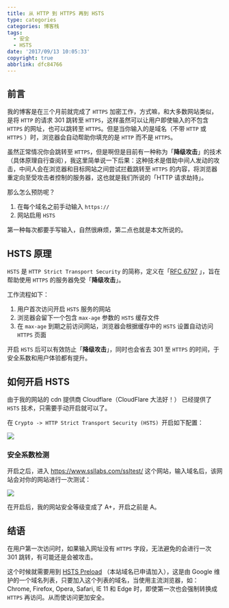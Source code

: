 ```yaml
---
title: 从 HTTP 到 HTTPS 再到 HSTS
type: categories
categories: 博客栈
tags:
  - 安全
  - HSTS
date: '2017/09/13 10:05:33'
copyright: true
abbrlink: dfc84766
---
```


## 前言

我的博客是在三个月前就完成了 `HTTPS` 加密工作，方式嘛，和大多数网站类似，是将 `HTTP` 的请求 301 跳转至 `HTTPS`，这样虽然可以让用户即使输入的不包含 `HTTPS` 的网址，也可以跳转至 `HTTPS`。但是当你输入的是域名（不带 `HTTP` 或 `HTTPS` ）时，浏览器会自动帮助你填充的是 `HTTP` 而不是 `HTTPS`。

虽然正常情况你会跳转至 `HTTPS`，但是啊但是目前有一种称为「**降级攻击**」的技术（具体原理自行查阅），我这里简单说一下后果：这种技术是借助中间人发动的攻击，中间人会在浏览器和目标网站之间尝试拦截跳转至 `HTTPS` 的内容，将浏览器重定向至受攻击者控制的服务器，这也就是我们所说的「HTTP 请求劫持」。

那么怎么预防呢？

1. 在每个域名之前手动输入 `https://`
2. 网站启用 `HSTS`

第一种每次都要手写输入，自然很麻烦，第二点也就是本文所说的。

<!-- more -->

## HSTS 原理

 `HSTS` 是 `HTTP Strict Transport Security` 的简称，定义在「[RFC 6797](https://tools.ietf.org/html/rfc6797) 」，旨在帮助使用 `HTTPS` 的服务器免受「**降级攻击**」。

工作流程如下：

1. 用户首次访问开启 `HSTS` 服务的网站
2. 浏览器会留下一个包含 `max-age` 参数的 `HSTS` 缓存文件
3. 在 `max-age` 到期之前访问网站，浏览器会根据缓存中的 `HSTS` 设置自动访问 `HTTPS` 页面

开启 `HSTS` 后可以有效防止「**降级攻击**」，同时也会省去 301 至 `HTTPS` 的时间，于安全系数和用户体验都有提升。

## 如何开启 HSTS

由于我的网站的 cdn 提供商 Cloudflare（CloudFlare 大法好！） 已经提供了 `HSTS` 技术，只需要手动开启就可以了。

在 `Crypto -> HTTP Strict Transport Security (HSTS) `开启如下配置：

![](https://ws1.sinaimg.cn/large/ba22af52gy1fjiuosceepj20r10903yy.jpg)

### 安全系数检测

开启之后，进入 https://www.ssllabs.com/ssltest/ 这个网站，输入域名后，该网站会对你的网站进行一次测试：

![](https://ws1.sinaimg.cn/large/ba22af52gy1fjiuub5d6sj20rd0du3zd.jpg)

在开启后，我的网站安全等级变成了 A+，开启之前是 A。

## 结语

在用户第一次访问时，如果输入网址没有 `HTTPS` 字段，无法避免的会进行一次 301 跳转，有可能还是会被攻击。

这个时候就需要用到 [HSTS Preload](https://hstspreload.org/) （本站域名已申请加入），这是由 Google 维护的一个域名列表，只要加入这个列表的域名，当使用主流浏览器，如：Chrome, Firefox, Opera, Safari, IE 11 和 Edge 时，即使第一次也会强制转换成 `HTTPS` 再访问。从而使访问更加安全。
